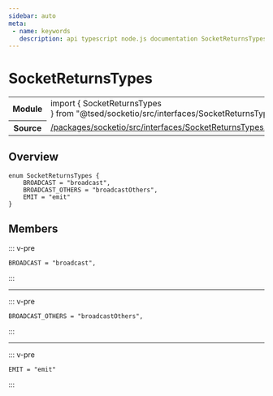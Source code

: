 ```yaml
---
sidebar: auto
meta:
 - name: keywords
   description: api typescript node.js documentation SocketReturnsTypes enum
---
```

# SocketReturnsTypes <Badge text="Enum" type="enum"/>
<!-- Summary -->
<section class="symbol-info"><table class="is-full-width"><tbody><tr><th>Module</th><td><div class="lang-typescript"><span class="token keyword">import</span> { SocketReturnsTypes }&nbsp;<span class="token keyword">from</span>&nbsp;<span class="token string">"@tsed/socketio/src/interfaces/SocketReturnsTypes"</span></div></td></tr><tr><th>Source</th><td><a href="https://github.com/Romakita/ts-express-decorators/blob/v5.0.2/packages/socketio/src/interfaces/SocketReturnsTypes.ts#L0-L0">/packages/socketio/src/interfaces/SocketReturnsTypes.ts</a></td></tr></tbody></table></section>

<!-- Overview -->
## Overview


<pre><code class="typescript-lang "><span class="token keyword">enum</span> SocketReturnsTypes <span class="token punctuation">{</span>
    BROADCAST<span class="token punctuation"> = </span><span class="token string">"broadcast"</span><span class="token punctuation">,</span>
    BROADCAST_OTHERS<span class="token punctuation"> = </span><span class="token string">"broadcastOthers"</span><span class="token punctuation">,</span>
    EMIT<span class="token punctuation"> = </span><span class="token string">"emit"</span>
<span class="token punctuation">}</span></code></pre>



<!-- Members -->




## Members


::: v-pre

<div class="method-overview">
<pre><code class="typescript-lang ">BROADCAST<span class="token punctuation"> = </span><span class="token string">"broadcast"</span><span class="token punctuation">,</span></code></pre>

</div>



:::



***



::: v-pre

<div class="method-overview">
<pre><code class="typescript-lang ">BROADCAST_OTHERS<span class="token punctuation"> = </span><span class="token string">"broadcastOthers"</span><span class="token punctuation">,</span></code></pre>

</div>



:::



***



::: v-pre

<div class="method-overview">
<pre><code class="typescript-lang ">EMIT<span class="token punctuation"> = </span><span class="token string">"emit"</span></code></pre>

</div>



:::